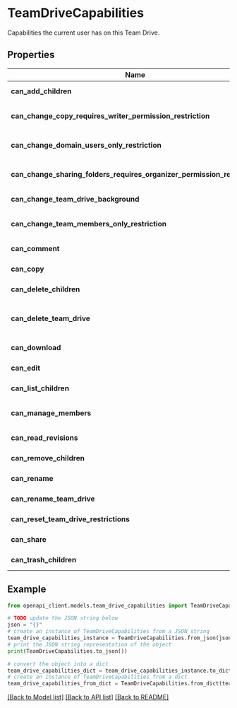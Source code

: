 # TeamDriveCapabilities

Capabilities the current user has on this Team Drive.

## Properties

Name | Type | Description | Notes
------------ | ------------- | ------------- | -------------
**can_add_children** | **bool** | Whether the current user can add children to folders in this Team Drive. | [optional] 
**can_change_copy_requires_writer_permission_restriction** | **bool** | Whether the current user can change the &#x60;copyRequiresWriterPermission&#x60; restriction of this Team Drive. | [optional] 
**can_change_domain_users_only_restriction** | **bool** | Whether the current user can change the &#x60;domainUsersOnly&#x60; restriction of this Team Drive. | [optional] 
**can_change_sharing_folders_requires_organizer_permission_restriction** | **bool** | Whether the current user can change the &#x60;sharingFoldersRequiresOrganizerPermission&#x60; restriction of this Team Drive. | [optional] 
**can_change_team_drive_background** | **bool** | Whether the current user can change the background of this Team Drive. | [optional] 
**can_change_team_members_only_restriction** | **bool** | Whether the current user can change the &#x60;teamMembersOnly&#x60; restriction of this Team Drive. | [optional] 
**can_comment** | **bool** | Whether the current user can comment on files in this Team Drive. | [optional] 
**can_copy** | **bool** | Whether the current user can copy files in this Team Drive. | [optional] 
**can_delete_children** | **bool** | Whether the current user can delete children from folders in this Team Drive. | [optional] 
**can_delete_team_drive** | **bool** | Whether the current user can delete this Team Drive. Attempting to delete the Team Drive may still fail if there are untrashed items inside the Team Drive. | [optional] 
**can_download** | **bool** | Whether the current user can download files in this Team Drive. | [optional] 
**can_edit** | **bool** | Whether the current user can edit files in this Team Drive | [optional] 
**can_list_children** | **bool** | Whether the current user can list the children of folders in this Team Drive. | [optional] 
**can_manage_members** | **bool** | Whether the current user can add members to this Team Drive or remove them or change their role. | [optional] 
**can_read_revisions** | **bool** | Whether the current user can read the revisions resource of files in this Team Drive. | [optional] 
**can_remove_children** | **bool** | Deprecated: Use &#x60;canDeleteChildren&#x60; or &#x60;canTrashChildren&#x60; instead. | [optional] 
**can_rename** | **bool** | Whether the current user can rename files or folders in this Team Drive. | [optional] 
**can_rename_team_drive** | **bool** | Whether the current user can rename this Team Drive. | [optional] 
**can_reset_team_drive_restrictions** | **bool** | Whether the current user can reset the Team Drive restrictions to defaults. | [optional] 
**can_share** | **bool** | Whether the current user can share files or folders in this Team Drive. | [optional] 
**can_trash_children** | **bool** | Whether the current user can trash children from folders in this Team Drive. | [optional] 

## Example

```python
from openapi_client.models.team_drive_capabilities import TeamDriveCapabilities

# TODO update the JSON string below
json = "{}"
# create an instance of TeamDriveCapabilities from a JSON string
team_drive_capabilities_instance = TeamDriveCapabilities.from_json(json)
# print the JSON string representation of the object
print(TeamDriveCapabilities.to_json())

# convert the object into a dict
team_drive_capabilities_dict = team_drive_capabilities_instance.to_dict()
# create an instance of TeamDriveCapabilities from a dict
team_drive_capabilities_from_dict = TeamDriveCapabilities.from_dict(team_drive_capabilities_dict)
```
[[Back to Model list]](../README.md#documentation-for-models) [[Back to API list]](../README.md#documentation-for-api-endpoints) [[Back to README]](../README.md)


